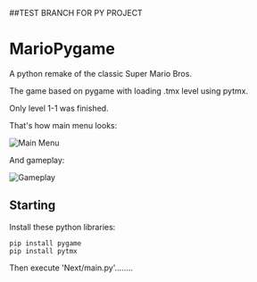 ##TEST BRANCH FOR PY PROJECT

# MarioPygame

A python remake of the classic Super Mario Bros.


The game based on pygame with loading .tmx level using pytmx.

Only level 1-1 was finished. 

That's how main menu looks:

![Main Menu](https://github.com/Winter091/MarioPygame/blob/master/Mario.png)


And gameplay:

![Gameplay](https://github.com/Winter091/MarioPygame/blob/master/Mario_gameplay.png)

## Starting
Install these python libraries:
```
pip install pygame
pip install pytmx
```

 Then execute 'Next/main.py'........ 

